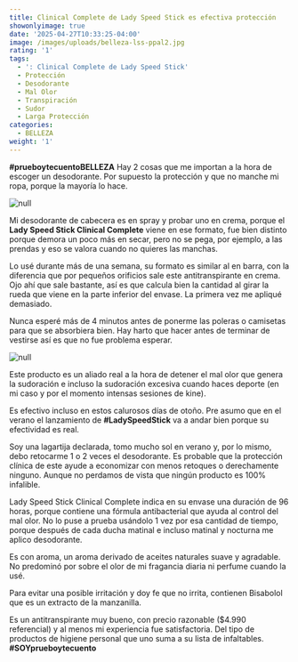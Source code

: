 ```yaml
---
title: Clinical Complete de Lady Speed Stick es efectiva protección
showonlyimage: true
date: '2025-04-27T10:33:25-04:00'
image: /images/uploads/belleza-lss-ppal2.jpg
rating: '1'
tags:
  - ': Clinical Complete de Lady Speed Stick'
  - Protección
  - Desodorante
  - Mal Olor
  - Transpiración
  - Sudor
  - Larga Protección
categories:
  - BELLEZA
weight: '1'
---
```

**\#prueboytecuentoBELLEZA** Hay 2 cosas que me importan a la hora de escoger un desodorante. Por supuesto la protección y que no manche mi ropa, porque la mayoría lo hace.

<!--more-->

![null](/images/uploads/belleza-lss-ppal2.jpg)

Mi desodorante de cabecera es en spray y probar uno en crema, porque el **Lady Speed Stick Clinical Complete** viene en ese formato, fue bien distinto porque demora un poco más en secar, pero no se pega, por ejemplo, a las prendas y eso se valora cuando no quieres las manchas.

Lo usé durante más de una semana, su formato es similar al en barra, con la diferencia que por pequeños orificios sale este antitranspirante en crema. Ojo ahí que sale bastante, así es que calcula bien la cantidad al girar la rueda que viene en la parte inferior del envase. La primera vez me apliqué demasiado.

Nunca esperé más de 4 minutos antes de ponerme las poleras o camisetas para que se absorbiera bien. Hay harto que hacer antes de terminar de vestirse así es que no fue problema esperar.

![null](/images/uploads/belleza-lss-clinical-1-desodorante.jpg)

Este producto es un aliado real a la hora de detener el mal olor que genera la sudoración e incluso la sudoración excesiva cuando haces deporte (en mi caso y por el momento intensas sesiones de kine).   

Es efectivo incluso en estos calurosos días de otoño. Pre asumo que en el verano el lanzamiento de **\#LadySpeedStick** va a andar bien porque su efectividad es real. 

Soy una lagartija declarada, tomo mucho sol en verano y, por lo mismo, debo retocarme 1 o 2 veces el desodorante. Es probable que la protección clínica de este ayude a economizar con menos retoques o derechamente ninguno. Aunque no perdamos de vista que ningún producto es 100% infalible.

Lady Speed Stick Clinical Complete indica en su envase una duración de 96 horas, porque contiene una fórmula antibacterial que ayuda al control del mal olor. No lo puse a prueba usándolo 1 vez por esa cantidad de tiempo, porque después de cada ducha matinal e incluso matinal y nocturna me aplico desodorante. 

Es con aroma, un aroma derivado de aceites naturales suave y agradable. No predominó por sobre el olor de mi fragancia diaria ni perfume cuando la usé. 

Para evitar una posible irritación y doy fe que no irrita, contienen Bisabolol que es un extracto de la manzanilla. 

Es un antitranspirante muy bueno, con precio razonable ($4.990 referencial) y al menos mi experiencia fue satisfactoria. Del tipo de productos de higiene personal que uno suma a su lista de infaltables. **\#SOYprueboytecuento**
